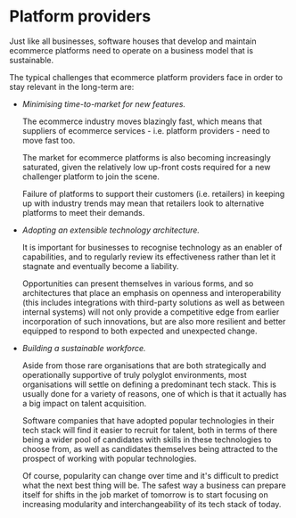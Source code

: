 # Platform providers

Just like all businesses, software houses that develop and maintain ecommerce
platforms need to operate on a business model that is sustainable.

The typical challenges that ecommerce platform providers face in order to stay
relevant in the long-term are:

- _Minimising time-to-market for new features._

  The ecommerce industry moves blazingly fast, which means that suppliers of
  ecommerce services - i.e. platform providers - need to move fast too.

  The market for ecommerce platforms is also becoming increasingly saturated,
  given the relatively low up-front costs required for a new challenger
  platform to join the scene.

  Failure of platforms to support their customers (i.e. retailers) in keeping
  up with industry trends may mean that retailers look to alternative platforms
  to meet their demands.

- _Adopting an extensible technology architecture._

  It is important for businesses to recognise technology as an enabler of
  capabilities, and to regularly review its effectiveness rather than let it
  stagnate and eventually become a liability.

  Opportunities can present themselves in various forms, and so architectures
  that place an emphasis on openness and interoperability (this includes
  integrations with third-party solutions as well as between internal systems)
  will not only provide a competitive edge from earlier incorporation of such
  innovations, but are also more resilient and better equipped to respond to
  both expected and unexpected change.

- _Building a sustainable workforce._

  Aside from those rare organisations that are both strategically and
  operationally supportive of truly polyglot environments, most organisations
  will settle on defining a predominant tech stack. This is usually done for a
  variety of reasons, one of which is that it actually has a big impact on
  talent acquisition.

  Software companies that have adopted popular technologies in their tech stack
  will find it easier to recruit for talent, both in terms of there being a
  wider pool of candidates with skills in these technologies to choose from, as
  well as candidates themselves being attracted to the prospect of working with
  popular technologies.

  Of course, popularity can change over time and it's difficult to predict what
  the next best thing will be. The safest way a business can prepare itself for
  shifts in the job market of tomorrow is to start focusing on increasing
  modularity and interchangeability of its tech stack of today.
